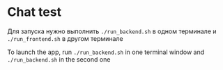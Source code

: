 # Chat test

Для запуска нужно выполнить `./run_backend.sh` в одном терминале 
и `./run_frontend.sh` в другом терминале

To launch the app, run `./run_backend.sh` in one terminal window and `./run_backend.sh` in the second one